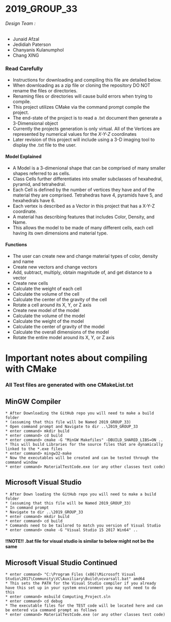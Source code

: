 # 2019_GROUP_33
 
###### Design Team :
 
  * Junaid Afzal
  * Jedidiah Paterson
  * Chanyanis Kulanumphol
  * Chang XING

### Read Carefully
 
   * Instructions for downloading and compiling this file are detailed below.
   * When downloading as a zip file or cloning the repository DO NOT rename the files or directories.
   * Renaming files or directories will cause build errors when trying to compile.
   * This project utilizes CMake via the command prompt compile the project.
   * The end-state of the project is to read a .txt document then generate a 3-Dimensional object
   * Currently the projects generation is only virtual. All of the Vertices are represented by numerical values for the *X-Y-Z* coordinates
   * Later revision of this project will include using a 3-D imaging tool to display the .txt file to the user.
   
#### Model Explained
   * A Model is a 3-dimenional shape that can be comprised of many smaller shapes referred to as cells. 
   * Class Cells further differentiates into smaller subclasses of hexahedral, pyramid, and tetrahedral. 
   * Each Cell is defined by the number of vertices they have and of the material they are comprised. Tetrahedras have 4,  pyramids have 5, and hexahedrals have 6. 
   * Each vertex is described as a Vector in this project that has a X-Y-Z coordinate. 
   * A material has describing features that includes Color, Density, and Name.
   * This allows the model to be made of many different cells, each cell having its own dimensions and material type. 

#### Functions
   * The user can create new and change material types of color, density and name
   * Create new vectors and change vectors
   * Add, subtract, multiply, obtain magnitude of, and get distance to a vector
   * Create new cells 
   * Calculate the weight of each cell
   * Calculate the volume of the cell
   * Calculate the center of the gravity of the cell 
   * Rotate a cell around its X, Y, or Z axis
   * Create new model of the model
   * Calculate the volume of the model
   * Calculate the weight of the model
   * Calculate the center of gravity of the model
   * Calculate the overall dimensions of the model
   * Rotate the entire model around its X, Y, or Z axis


# Important notes about compiling with CMake
### All Test files are generated with one CMakeList.txt
##    MinGW Compiler  
    * After Downloading the GitHub repo you will need to make a build folder
    * (assuming that this file will be Named 2019_GROUP_33)
    * Open command prompt and Navigate to dir ..\2019_GROUP_33
    * enter command> mkdir build
    * enter command> cd build
    * enter command> cmake -G "MinGW Makefiles" -DBUILD_SHARED_LIBS=ON ..
    * This will build Libraries for the source files that are dynamically linked to the *.exe files
    * enter command> mingw32-make
    * Now the executables will be created and can be tested through the command window
    * enter command> MaterialTestCode.exe (or any other classes test code)

##    Microsoft Visual Studio
    * After Down loading the GitHub repo you will need to make a build folder
    * (assuming that this file will be Named 2019_GROUP_33)
    * In command prompt
    * Navigate to dir ..\2019_GROUP_33
    * enter command> mkdir build
    * enter command> cd build
    * Commands need to be tailored to match you version of Visual Studio
    * enter command> cmake -G "Visual Studio 15 2017 Win64" ..

#### !!NOTE!! .bat file for visual studio is similar to below might not be the same
##    Microsoft Visual Studio Continued
    * enter command> "C:\Program Files (x86)\Microsoft Visual Studio\2017\Community\VC\Auxiliary\Build\vcvarsall.bat" amd64
    * This sets the PATH for the Visual Studio compiler if you already have this set up in your system environment you may not need to do this
    * enter command> msbuild Computing_Project.sln
    * enter command> cd debug
    * The executable files for the TEST code will be located here and can be entered via command prompt as follows
    * enter command> MaterialTestCode.exe (or any other classes test code)
